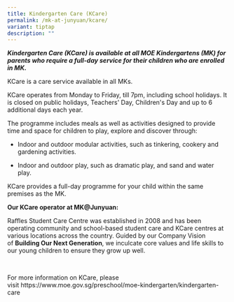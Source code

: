 ```yaml
---
title: Kindergarten Care (KCare)
permalink: /mk-at-junyuan/kcare/
variant: tiptap
description: ""
---
```

<p><strong><em>Kindergarten Care (KCare) is available at all MOE Kindergartens (MK) for parents who require a full-day service for their children who are enrolled in MK.&nbsp;</em></strong>
</p>
<p>KCare is a care service available in all MKs.</p>
<p>KCare operates from Monday to Friday, till 7pm, including school holidays.
It is closed on public holidays, Teachers' Day, Children's Day and up to
6 additional days each year.</p>
<p>The programme includes meals as well as activities designed to provide
time and space for children to play, explore and discover through:</p>
<ul data-tight="true" class="tight">
<li>
<p>Indoor and outdoor modular activities, such as tinkering, cookery and
gardening activities.</p>
</li>
<li>
<p>Indoor and outdoor play, such as dramatic play, and sand and water play.</p>
</li>
</ul>
<p>KCare provides a full-day programme for your child within the same premises
as the MK.</p>
<p><strong>Our KCare operator at MK@Junyuan:</strong>
</p>
<p></p>
<p></p>
<p></p>
<p>Raffles Student Care Centre was established in 2008 and has been operating
community and school-based student care and KCare centres at various locations
across the country. Guided by our Company Vision of&nbsp;<strong>Building Our Next Generation</strong>,
we inculcate core values and life skills to our young children to ensure
they grow up well.</p>
<p>&nbsp;</p>
<p>For more information on KCare, please visit&nbsp;<a rel="noopener noreferrer nofollow" target="_blank">https://www.moe.gov.sg/preschool/moe-kindergarten/kindergarten-care</a>
</p>
